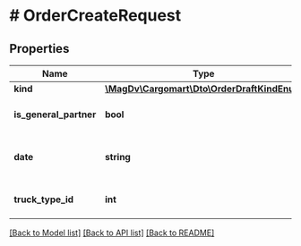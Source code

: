 # # OrderCreateRequest

## Properties

Name | Type | Description | Notes
------------ | ------------- | ------------- | -------------
**kind** | [**\MagDv\Cargomart\Dto\OrderDraftKindEnum**](OrderDraftKindEnum.md) |  | [optional]
**is_general_partner** | **bool** | Флаг того что заказ под ГП | [optional] [default to false]
**date** | **string** | Выбранная на новом лендинге дата погрузки | [optional]
**truck_type_id** | **int** | Идентификатор типа транспорта | [optional]

[[Back to Model list]](../../README.md#models) [[Back to API list]](../../README.md#endpoints) [[Back to README]](../../README.md)
